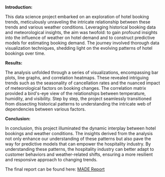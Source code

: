 **Introduction:**

This data science project embarked on an exploration of hotel booking trends, meticulously unraveling the intricate relationship between these trends and various weather conditions. Leveraging historical booking data and meteorological insights, the aim was twofold: to gain profound insights into the influence of weather on hotel demand and to construct predictive models for estimating booking demand. The journey involved thorough data visualization techniques, shedding light on the evolving patterns of hotel bookings over time.

**Results:**

The analysis unfolded through a series of visualizations, encompassing bar plots, line graphs, and correlation heatmaps. These revealed intriguing trends such as the seasonality of cancellation rates and the nuanced impact of meteorological factors on booking changes. The correlation matrix provided a bird's-eye view of the relationships between temperature, humidity, and visibility. Step by step, the project seamlessly transitioned from dissecting historical patterns to understanding the intricate web of dependencies between various factors.

**Conclusion:**

In conclusion, this project illuminated the dynamic interplay between hotel bookings and weather conditions. The insights derived from the analysis not only enhance our understanding of these patterns but also pave the way for predictive models that can empower the hospitality industry. By understanding these patterns, the hospitality industry can better adapt to customer behaviors and weather-related shifts, ensuring a more resilient and responsive approach to changing trends.

The final report can be found here: [MADE Report](https://github.com/divya79105/made-template-ws2324/blob/main/project/made_project_report.ipynb)
